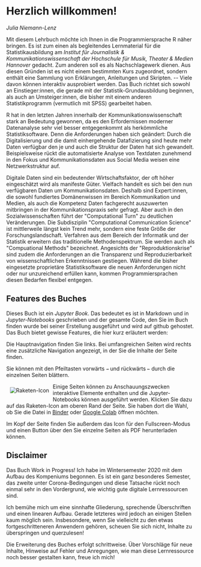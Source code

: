 # Herzlich willkommen!
*Julia Niemann-Lenz*

Mit diesem Lehrbuch möchte ich Ihnen in die Programmiersprache R näher bringen. Es ist zum einen als begleitendes Lernmaterial für die Statistikausbildung am *Institut für Journalistik & Kommunikationswissenschaft der Hochschule für Musik, Theater & Medien Hannover* gedacht. Zum anderen soll es als Nachschlagewerk dienen. Aus diesen Gründen ist es nicht einem bestimmten Kurs zugeordnet, sondern enthält eine Sammlung von Erklärungen, Anleitungen und Skripten. -- Viele davon können interaktiv ausprobiert werden. Das Buch richtet sich sowohl an Einstieger:innen, die gerade mit der Statistik-Grundausbildung beginnen, als auch an Umsteiger:innen, die bisher mit einem anderen Statistikprogramm (vermutlich mit SPSS) gearbeitet haben. 

R hat in den letzten Jahren innerhalb der Kommunikationswissenschaft stark an Bedeutung gewonnen, da es den Erfordernissen moderner Datenanalyse sehr viel besser entgegenkommt als herkömmliche Statistiksoftware. Denn die Anforderungen haben sich geändert: Durch die Digitalisierung und die damit einhergehende Datafizierung sind heute mehr Daten verfügbar den je und auch die Struktur der Daten hat sich gewandelt. Beispielsweise rückt die automatisierte Analyse von Textdaten zunehmend in den Fokus und Kommunikationsdaten aus Social Media weisen eine Netzwerkstruktur auf.

Digitale Daten sind ein bedeutender Wirtschaftsfaktor, der oft höher eingeschätzt wird als manifeste Güter. Vielfach handelt es sich bei den nun verfügbaren Daten um Kommunikationsdaten. Deshalb sind Expert:innen, die sowohl fundiertes Domänenwissen im Bereich Kommunikation und Medien, als auch die Kompetenz Daten fachgerecht auszuwerten mitbringen in der Kommunikationspraxis sehr gefragt. Aber auch in den Sozialwissenschaften führt der "Computational Turn" zu deutlichen Veränderungen. Die Subdisziplin "Computational Communication Science" ist mittlerweile längst kein Trend mehr, sondern eine feste Größe der Forschungslandschaft. Verfahren aus dem Bereich der Informatik und der Statistik erweitern das traditionelle Methodenspektrum. Sie werden auch als "Compuational Methods" bezeichnet. Angesichts der "Reproduktionskrise" sind zudem die Anforderungen an die Transparenz und Reproduzierbarkeit von wissenschaftlichen Erkenntnissen gestiegen. Während die bisher eingesetzte proprietäre Statistiksoftware die neuen Anforderungen nicht oder nur unzureichend erfüllen kann, kommen Programmiersprachen diesen Bedarfen flexibel entgegen. 


## Features des Buches
Dieses Buch ist ein *Jupyter Book*. Das bedeutet es ist in Markdown und in *Jupyter-Notebooks* geschrieben und der gesamte Code, den Sie im Buch finden wurde bei seiner Erstellung ausgeführt und wird auf github gehostet. Das Buch bietet gewisse Features, die hier kurz erläutert werden:

Die Hauptnavigation finden Sie links. Bei umfangreichen Seiten wird rechts eine zusätzliche Navigation angezeigt, in der Sie die Inhalte der Seite finden.

Sie können mit den Pfeiltasten  vorwärts `→` und rückwärts  `←` durch die einzelnen Seiten blättern.

<img src="../_static/img/rocket.png" alt="Raketen-Icon" style="float:left;margin:10px;"> Einige Seiten können zu Anschauungszwecken interaktive Elemente enthalten und die Jupyter-Notebooks können ausgeführt werden. Klicken Sie dazu auf das Raketen-Icon am oberen Rand der Seite. Sie haben dort die Wahl, ob Sie die Datei in [Binder](https://mybinder.org/) oder [Google Colab](https://colab.research.google.com/) öffnen möchten.

Im Kopf der Seite finden Sie außerdem das Icon für den Fullscreen-Modus und einen Button über den Sie einzelne Seiten als PDF herunterladen können.


## Disclaimer
Das Buch Work in Progress! Ich habe im Wintersemester 2020 mit dem Aufbau des Kompeniums begonnen. Es ist ein ganz besonderes Semester, das zweite unter Corona-Bedingungen und diese Tatsache rückt noch einmal sehr in den Vordergrund, wie wichtig gute digitale Lernressourcen sind. 

Ich bemühe mich um eine sinnhafte Gliederung, sprechende Überschriften und einen linearen Aufbau. Gerade letzteres wird jedoch an einigen Stellen kaum möglich sein. Insbesondere, wenn Sie vielleicht zu den etwas fortgeschritteneren Anwendern gehören, scheuen Sie sich nicht, Inhalte zu überspringen und querzulesen!

Die Erweiterung des Buches erfolgt schrittweise. Über Vorschläge für neue Inhalte, Hinweise auf Fehler und Anregungen, wie man diese Lernressource noch besser gestalten kann, freue ich mich!